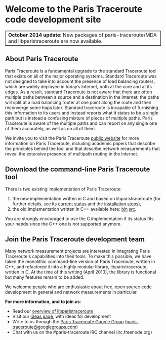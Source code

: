 # Welcome to the Paris Traceroute code development site #

<table cellpadding='10' width='840' border='1'><tr><td>
<b>October 2014 update:</b> New packages of paris-traceroute/MDA and libparistraceroute are now available.</td></tr></table>

## About Paris Traceroute ##

Paris Traceroute is a fundamental upgrade to the standard Traceroute tool that exists on all of the major operating systems. Standard Traceroute was not designed to take into account the presence of load balancing routers, which are widely deployed in today’s Internet, both at the core and at its edges. As a result, standard Traceroute is not aware that there are often multiple paths between a source and a destination in the Internet: the paths will split at a load balancing router at one point along the route and then reconverge some hops later. Standard traceroute is incapable of furnishing this information to its users and instead reports what it states to be a single path but is instead a confusing mixture of pieces of multiple paths. Paris Traceroute is aware of the multiple paths and can report on any single one of them accurately, as well as on all of them.

We invite you to visit the Paris Traceroute [public website](http://www.paris-traceroute.net/) for more information on Paris Traceroute, including academic papers that describe the principles behind the tool and that describe network measurements that reveal the extensive presence of multipath routing in the Internet.

## Download the command-line Paris Traceroute tool ##

There is two existing implementation of Paris Traceroute:
  1. the new implementation written in C and based on libparistraceroute (for further details, see its [current status](ParisTracerouteMdaFutureFeatures.md) and the [installation steps](Installation.md)),
  1. the old implementation written in C++ available here: [bin](http://paris-traceroute.net/) [src](https://code.google.com/p/paris-traceroute/source/checkout?repo=paris-traceroute-old).

You are strongly encouraged to use the C implementation if its status fits your needs since the C++ one is not supported anymore.

## Join the Paris Traceroute development team ##

Many network measurement projects are interested in integrating Paris Traceroute's capabilities into their tools. To make this possible, we have taken the monolithic command-line version of Paris Traceroute, written in C++, and refactored it into a highly modular library, libparistraceroute, written in C. At the time of this writing (April 2013), the library is functional but many features remain to be added.

We welcome people who are enthusiastic about free, open source code development in general and network measurements in particular.

**For more information, and to join us**:
  * Read our [overview of libparistraceroute](Overview.md)
  * Visit our [ideas page](Ideas.md), with ideas for development
  * Write to us through the [Paris Traceroute Google Group](https://groups.google.com/forum/?fromgroups#!forum/paris-traceroute) ([paris-traceroute@googlegroups.com](mailto:paris-traceroute@googlegroups.com))
  * Chat with us on the #paris-traceroute IRC channel (irc.freenode.org)